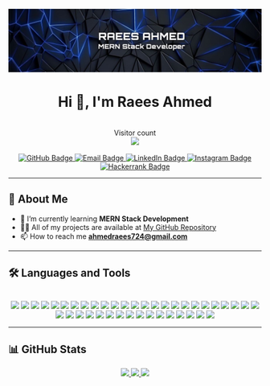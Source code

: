 ![logo](https://github.com/raees724/raees724/blob/main/bannerji.jpeg)

<h1 align="center">Hi 👋, I'm Raees Ahmed</h1>

<p align="center">
	<br>Visitor count<br>
	<img src="https://profile-counter.glitch.me/raees724/count.svg" />
</p>

<p align="center">
	<a href="https://github.com/raees724">
		<img src="https://img.shields.io/github/followers/raees724?label=Followers&style=social" alt="GitHub Badge" />
	</a>
	<a href="mailto:ahmedraees724@gmail.com">
		<img src="https://img.shields.io/badge/Email-ahmedraees724@gmail.com-red?style=flat-square&logo=gmail&logoColor=white" alt="Email Badge" />
	</a>
	<a href="https://www.linkedin.com/in/raees-ahmed-966207213/">
		<img src="https://img.shields.io/badge/LinkedIn-Raees%20Ahmed-blue?style=flat-square&logo=linkedin&logoColor=white" alt="LinkedIn Badge" />
	</a>
	<a href="https://www.instagram.com/_.r.a.e.e.s._/">
		<img src="https://img.shields.io/badge/Instagram-_.r.a.e.e.s._-purple?style=flat-square&logo=instagram&logoColor=white" alt="Instagram Badge" />
	</a>
	<a href="https://www.hackerrank.com/ahmedraees724">
		<img src="https://img.shields.io/badge/Hackerrank-ahmedraees724-brightgreen?style=flat-square&logo=hackerrank&logoColor=white" alt="Hackerrank Badge" />
	</a>
</p>

---

## 🚀 About Me

- 🌱 I’m currently learning **MERN Stack Development**
- 👨‍💻 All of my projects are available at [My GitHub Repository](https://github.com/raees724)
- 📫 How to reach me **ahmedraees724@gmail.com**

---

## 🛠️ Languages and Tools

<div align="center">
	<br>
	<!-- Frameworks & Libraries -->
	<a href="https://github.com/axios/axios" target="_blank"><img src="https://img.shields.io/badge/axios-000000?style=for-the-badge&logo=axios&logoColor=white" onmouseover="this.style.backgroundColor='#671ddf';this.style.color='white';" onmouseout="this.style.backgroundColor='black';this.style.color='white';"></a>
	<a href="https://getbootstrap.com/" target="_blank"><img src="https://img.shields.io/badge/Bootstrap-000000?style=for-the-badge&logo=bootstrap&logoColor=white" onmouseover="this.style.backgroundColor='#563D7C';this.style.color='white';" onmouseout="this.style.backgroundColor='black';this.style.color='white';"></a>
	<a href="https://www.djangoproject.com/" target="_blank"><img src="https://img.shields.io/badge/Django-000000?style=for-the-badge&logo=django&logoColor=white" onmouseover="this.style.backgroundColor='#092E20';this.style.color='green';" onmouseout="this.style.backgroundColor='black';this.style.color='white';"></a>
	<a href="https://www.django-rest-framework.org/" target="_blank"><img src="https://img.shields.io/badge/django%20rest-000000?style=for-the-badge&logo=django&logoColor=white" onmouseover="this.style.backgroundColor='#ff1709';this.style.color='white';" onmouseout="this.style.backgroundColor='black';this.style.color='white';"></a>
	<a href="https://jwt.io/" target="_blank"><img src="https://img.shields.io/badge/JWT-000000?style=for-the-badge&logo=JSON%20web%20tokens&logoColor=white" onmouseover="this.style.backgroundColor='black';this.style.color='white';" onmouseout="this.style.backgroundColor='black';this.style.color='white';"></a>
	<a href="https://daringfireball.net/projects/markdown/" target="_blank"><img src="https://img.shields.io/badge/Markdown-000000?style=for-the-badge&logo=markdown&logoColor=white" onmouseover="this.style.backgroundColor='black';this.style.color='white';" onmouseout="this.style.backgroundColor='black';this.style.color='white';"></a>
	<a href="https://nextjs.org/" target="_blank"><img src="https://img.shields.io/badge/next%20js-000000?style=for-the-badge&logo=nextdotjs&logoColor=white" onmouseover="this.style.backgroundColor='black';this.style.color='white';" onmouseout="this.style.backgroundColor='black';this.style.color='white';"></a>
	<a href="https://nodejs.org/" target="_blank"><img src="https://img.shields.io/badge/Node%20js-000000?style=for-the-badge&logo=nodedotjs&logoColor=white" onmouseover="this.style.backgroundColor='#339933';this.style.color='white';" onmouseout="this.style.backgroundColor='black';this.style.color='white';"></a>
	<a href="https://www.npmjs.com/" target="_blank"><img src="https://img.shields.io/badge/npm-000000?style=for-the-badge&logo=npm&logoColor=white" onmouseover="this.style.backgroundColor='#CB3837';this.style.color='white';" onmouseout="this.style.backgroundColor='black';this.style.color='white';"></a>
	<a href="https://www.postman.com/" target="_blank"><img src="https://img.shields.io/badge/Postman-000000?style=for-the-badge&logo=Postman&logoColor=white" onmouseover="this.style.backgroundColor='#FF6C37';this.style.color='white';" onmouseout="this.style.backgroundColor='black';this.style.color='white';"></a>
	<a href="https://pypi.org/" target="_blank"><img src="https://img.shields.io/badge/pypi-000000?style=for-the-badge&logo=pypi&logoColor=white" onmouseover="this.style.backgroundColor='#3775A9';this.style.color='white';" onmouseout="this.style.backgroundColor='black';this.style.color='white';"></a>
	<a href="https://reactjs.org/" target="_blank"><img src="https://img.shields.io/badge/React-000000?style=for-the-badge&logo=react&logoColor=white" onmouseover="this.style.backgroundColor='#20232A';this.style.color='#61DAFB';" onmouseout="this.style.backgroundColor='black';this.style.color='white';"></a>
	<a href="https://threejs.org/" target="_blank"><img src="https://img.shields.io/badge/ThreeJs-000000?style=for-the-badge&logo=three.js&logoColor=white" onmouseover="this.style.backgroundColor='black';this.style.color='white';" onmouseout="this.style.backgroundColor='black';this.style.color='white';"></a>
	<a href="https://vitejs.dev/" target="_blank"><img src="https://img.shields.io/badge/Vite-000000?style=for-the-badge&logo=vite&logoColor=white" onmouseover="this.style.backgroundColor='#B73BFE';this.style.color='#FFD62E';" onmouseout="this.style.backgroundColor='black';this.style.color='white';"></a>
	<a href="https://discord.com/" target="_blank"><img src="https://img.shields.io/badge/Discord-000000?style=for-the-badge&logo=discord&logoColor=white" onmouseover="this.style.backgroundColor='#5865F2';this.style.color='white';" onmouseout="this.style.backgroundColor='black';this.style.color='white';"></a>
	<a href="https://meet.google.com/" target="_blank"><img src="https://img.shields.io/badge/Google%20Meet-000000?style=for-the-badge&logo=google-meet&logoColor=white" onmouseover="this.style.backgroundColor='#00897B';this.style.color='white';" onmouseout="this.style.backgroundColor='black';this.style.color='white';"></a>
	<a href="https://code.visualstudio.com/" target="_blank"><img src="https://img.shields.io/badge/VSCode-000000?style=for-the-badge&logo=visual%20studio%20code&logoColor=white" onmouseover="this.style.backgroundColor='#0078D4';this.style.color='white';" onmouseout="this.style.backgroundColor='black';this.style.color='white';"></a>
	<a href="https://www.cprogramming.com/" target="_blank"><img src="https://img.shields.io/badge/C-000000?style=for-the-badge&logo=c&logoColor=white" onmouseover="this.style.backgroundColor='#00599C';this.style.color='white';" onmouseout="this.style.backgroundColor='black';this.style.color='white';"></a>
	<a href="https://www.w3schools.com/css/" target="_blank"><img src="https://img.shields.io/badge/CSS3-000000?style=for-the-badge&logo=css3&logoColor=white" onmouseover="this.style.backgroundColor='#1572B6';this.style.color='white';" onmouseout="this.style.backgroundColor='black';this.style.color='white';"></a>
	<a href="https://www.w3.org/html/" target="_blank"><img src="https://img.shields.io/badge/HTML5-000000?style=for-the-badge&logo=html5&logoColor=white" onmouseover="this.style.backgroundColor='#E34F26';this.style.color='white';" onmouseout="this.style.backgroundColor='black';this.style.color='white';"></a>
	<a href="https://developer.mozilla.org/en-US/docs/Web/JavaScript" target="_blank"><img src="https://img.shields.io/badge/JavaScript-000000?style=for-the-badge&logo=javascript&logoColor=white" onmouseover="this.style.backgroundColor='#323330';this.style.color='#F7DF1E';" onmouseout="this.style.backgroundColor='black';this.style.color='white';"></a>
	<a href="https://www.json.org/" target="_blank"><img src="https://img.shields.io/badge/json-000000?style=for-the-badge&logo=json&logoColor=white" onmouseover="this.style.backgroundColor='#5E5C5C';this.style.color='white';" onmouseout="this.style.backgroundColor='black';this.style.color='white';"></a>
	<a href="https://www.python.org/" target="_blank"><img src="https://img.shields.io/badge/Python-000000?style=for-the-badge&logo=python&logoColor=white" onmouseover="this.style.backgroundColor='#FFD43B';this.style.color='blue';" onmouseout="this.style.backgroundColor='black';this.style.color='white';"></a>
	<a href="https://scratch.mit.edu/" target="_blank"><img src="https://img.shields.io/badge/Scratch-000000?style=for-the-badge&logo=Scratch&logoColor=white" onmouseover="this.style.backgroundColor='#4D97FF';this.style.color='white';" onmouseout="this.style.backgroundColor='black';this.style.color='white';"></a>
	<a href="https://www.typescriptlang.org/" target="_blank"><img src="https://img.shields.io/badge/TypeScript-000000?style=for-the-badge&logo=typescript&logoColor=white" onmouseover="this.style.backgroundColor='#007ACC';this.style.color='white';" onmouseout="this.style.backgroundColor='black';this.style.color='white';"></a>
	<a href="https://eslint.org/" target="_blank"><img src="https://img.shields.io/badge/eslint-000000?style=for-the-badge&logo=eslint&logoColor=white" onmouseover="this.style.backgroundColor='#3A33D1';this.style.color='white';" onmouseout="this.style.backgroundColor='black';this.style.color='white';"></a>
	<a href="https://prettier.io/" target="_blank"><img src="https://img.shields.io/badge/prettier-000000?style=for-the-badge&logo=prettier&logoColor=white" onmouseover="this.style.backgroundColor='#1A2C34';this.style.color='#F7BA3E';" onmouseout="this.style.backgroundColor='black';this.style.color='white';"></a>
	<a href="https://www.spotify.com/" target="_blank"><img src="https://img.shields.io/badge/Spotify-000000?style=for-the-badge&logo=spotify&logoColor=white" onmouseover="this.style.backgroundColor='#1ED760';this.style.color='white';" onmouseout="this.style.backgroundColor='black';this.style.color='white';"></a>
	<a href="https://git-scm.com/" target="_blank"><img src="https://img.shields.io/badge/GIT-000000?style=for-the-badge&logo=git&logoColor=white" onmouseover="this.style.backgroundColor='#E44C30';this.style.color='white';" onmouseout="this.style.backgroundColor='black';this.style.color='white';"></a>
	<a href="https://www.gnu.org/software/bash/" target="_blank"><img src="https://img.shields.io/badge/GNU%20Bash-000000?style=for-the-badge&logo=GNU%20Bash&logoColor=white" onmouseover="this.style.backgroundColor='#4EAA25';this.style.color='white';" onmouseout="this.style.backgroundColor='black';this.style.color='white';"></a>
	<a href="https://exercism.io/" target="_blank"><img src="https://img.shields.io/badge/Exercism-000000?style=for-the-badge&logo=exercism&logoColor=white" onmouseover="this.style.backgroundColor='#009CAB';this.style.color='white';" onmouseout="this.style.backgroundColor='black';this.style.color='white';"></a>
	<a href="https://www.freecodecamp.org/" target="_blank"><img src="https://img.shields.io/badge/freecodecamp-000000?style=for-the-badge&logo=freecodecamp&logoColor=white" onmouseover="this.style.backgroundColor='#27273D';this.style.color='white';" onmouseout="this.style.backgroundColor='black';this.style.color='white';"></a>
	<a href="https://scrimba.com/" target="_blank"><img src="https://img.shields.io/badge/scrimba-000000?style=for-the-badge&logo=scrimba&logoColor=white" onmouseover="this.style.backgroundColor='#2B283A';this.style.color='white';" onmouseout="this.style.backgroundColor='black';this.style.color='white';"></a>
	<a href="https://www.figma.com/" target="_blank"><img src="https://img.shields.io/badge/Figma-000000?style=for-the-badge&logo=figma&logoColor=white" onmouseover="this.style.backgroundColor='#F24E1E';this.style.color='white';" onmouseout="this.style.backgroundColor='black';this.style.color='white';"></a>
	<a href="https://www.canva.com/" target="_blank"><img src="https://img.shields.io/badge/Canva-000000?style=for-the-badge&logo=Canva&logoColor=white" onmouseover="this.style.backgroundColor='#00C4CC';this.style.color='white';" onmouseout="this.style.backgroundColor='black';this.style.color='white';"></a>
	<a href="https://supabase.io/" target="_blank"><img src="https://img.shields.io/badge/Supabase-000000?style=for-the-badge&logo=supabase&logoColor=white" onmouseover="this.style.backgroundColor='#181818';this.style.color='white';" onmouseout="this.style.backgroundColor='black';this.style.color='white';"></a>
	<a href="https://www.sqlite.org/" target="_blank"><img src="https://img.shields.io/badge/SQLite-000000?style=for-the-badge&logo=sqlite&logoColor=white" onmouseover="this.style.backgroundColor='#07405E';this.style.color='white';" onmouseout="this.style.backgroundColor='black';this.style.color='white';"></a>
	<a href="https://www.postgresql.org/" target="_blank"><img src="https://img.shields.io/badge/PostgreSQL-000000?style=for-the-badge&logo=postgresql&logoColor=white" onmouseover="this.style.backgroundColor='#316192';this.style.color='white';" onmouseout="this.style.backgroundColor='black';this.style.color='white';"></a>
	<a href="https://vercel.com/" target="_blank"><img src="https://img.shields.io/badge/Vercel-000000?style=for-the-badge&logo=vercel&logoColor=white" onmouseover="this.style.backgroundColor='black';this.style.color='white';" onmouseout="this.style.backgroundColor='black';this.style.color='white';"></a>
	<a href="https://railway.app/" target="_blank"><img src="https://img.shields.io/badge/Railway-000000?style=for-the-badge&logo=railway&logoColor=white" onmouseover="this.style.backgroundColor='#131415';this.style.color='white';" onmouseout="this.style.backgroundColor='black';this.style.color='white';"></a>
	<a href="https://www.netlify.com/" target="_blank"><img src="https://img.shields.io/badge/Netlify-000000?style=for-the-badge&logo=netlify&logoColor=white" onmouseover="this.style.backgroundColor='#00C7B7';this.style.color='white';" onmouseout="this.style.backgroundColor='black';this.style.color='white';"></a>
</div>

---

## 📊 GitHub Stats

<div align="center">
	<a href="https://github.com/raees724">
		<img src="https://github-readme-stats.vercel.app/api?username=raees724&show_icons=true&count_private=true&hide_border=true&theme=radical" />
	</a>
	<a href="https://github.com/raees724">
		<img src="https://github-readme-streak-stats.herokuapp.com/?user=raees724&hide_border=true&theme=radical" />
	</a>
	<a href="https://github.com/raees724">
		<img src="https://github-readme-stats.vercel.app/api/top-langs/?username=raees724&langs_count=8&layout=compact&hide_border=true&theme=radical" />
	</a>
</div>
